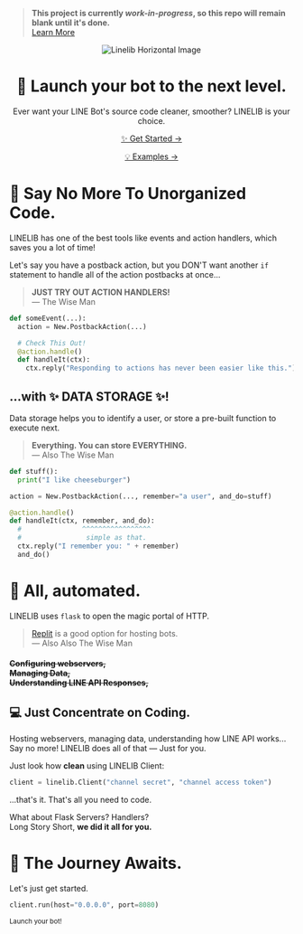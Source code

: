 > **This project is currently _work-in-progress_, so this repo will remain blank until it's done.** <br>[Learn More](https://github.com/AWeirdScratcher/linelib)

<div align="center">
  <img src="https://user-images.githubusercontent.com/90096971/198866047-361e88b7-d824-4736-a008-5c364e03e819.png" alt="Linelib Horizontal Image" />

# :rocket: Launch your bot to the next level.
Ever want your LINE Bot's source code cleaner, smoother? LINELIB is your choice.

[✨ Get Started →](https://google.com)

[💡 Examples →](https://github.com/AWeirdScratcher/linelib/tree/main/examples)

</div>

# 🧹 Say No More To Unorganized Code.

LINELIB has one of the best tools like events and action handlers, which saves you a lot of time!

Let's say you have a postback action, but you DON'T want another `if` statement to handle all of the action postbacks at once...

> **JUST TRY OUT ACTION HANDLERS!**<br>— The Wise Man

```py
def someEvent(...):
  action = New.PostbackAction(...)

  # Check This Out!
  @action.handle()
  def handleIt(ctx):
    ctx.reply("Responding to actions has never been easier like this.")
```

## ...with ✨ DATA STORAGE ✨!
Data storage helps you to identify a user, or store a pre-built function to execute next.

> **Everything. You can store EVERYTHING.**<br>— Also The Wise Man

```py
def stuff():
  print("I like cheeseburger")

action = New.PostbackAction(..., remember="a user", and_do=stuff)

@action.handle()
def handleIt(ctx, remember, and_do):
  #               ^^^^^^^^^^^^^^^^^
  #                simple as that.
  ctx.reply("I remember you: " + remember)
  and_do()
```

# 🤖 All, automated.
LINELIB uses `flask` to open the magic portal of HTTP.

> [Replit](https://replit.com) is a good option for hosting bots.<br>— Also Also The Wise Man

#### ~~Configuring webservers,<br> Managing Data,<br> Understanding LINE API Responses,~~
## 💻 Just Concentrate on Coding.
Hosting webservers, managing data, understanding how LINE API works... Say no more! LINELIB does all of that — Just for you.

Just look how **clean** using LINELIB Client:

```py
client = linelib.Client("channel secret", "channel access token")
```

...that's it. That's all you need to code. 

What about Flask Servers? Handlers?<br>Long Story Short, **we did it all for you.**

# 🚀 The Journey Awaits.
Let's just get started.

```py
client.run(host="0.0.0.0", port=8080)
```
<sub>Launch your bot!</sub>